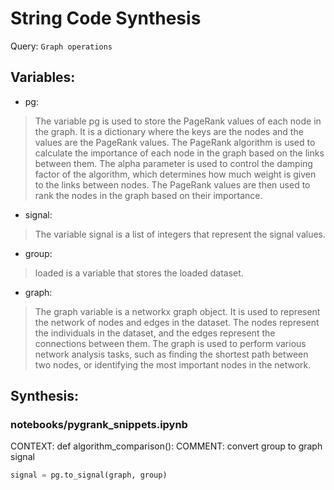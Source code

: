 # String Code Synthesis
Query: `Graph operations`
## Variables:
- pg:<br>
>The variable pg is used to store the PageRank values of each node in the graph. It is a dictionary where the keys are the nodes and the values are the PageRank values. The PageRank algorithm is used to calculate the importance of each node in the graph based on the links between them. The alpha parameter is used to control the damping factor of the algorithm, which determines how much weight is given to the links between nodes. The PageRank values are then used to rank the nodes in the graph based on their importance.
- signal:<br>
>The variable signal is a list of integers that represent the signal values.
- group:<br>
>loaded is a variable that stores the loaded dataset.
- graph:<br>
>The graph variable is a networkx graph object. It is used to represent the network of nodes and edges in the dataset. The nodes represent the individuals in the dataset, and the edges represent the connections between them. The graph is used to perform various network analysis tasks, such as finding the shortest path between two nodes, or identifying the most important nodes in the network.
## Synthesis:
### notebooks/pygrank_snippets.ipynb
CONTEXT: def algorithm_comparison(): COMMENT: convert group to graph signal
```python
signal = pg.to_signal(graph, group)
```

